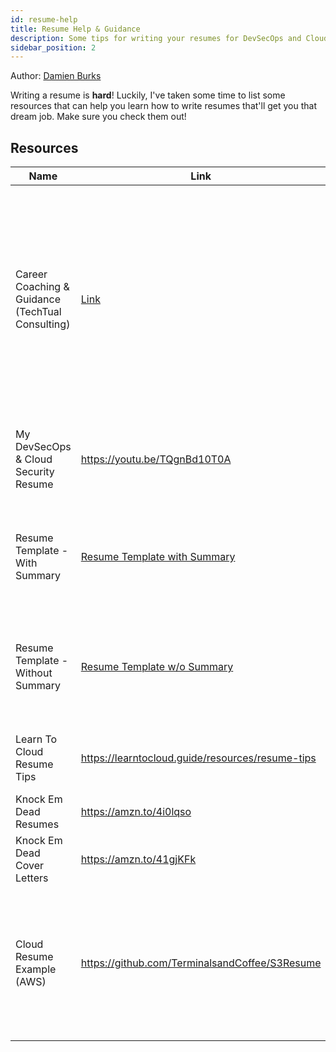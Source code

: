 ```yaml
---
id: resume-help
title: Resume Help & Guidance
description: Some tips for writing your resumes for DevSecOps and Cloud Security Engineers.
sidebar_position: 2
---
```


Author: [Damien Burks]

Writing a resume is **hard**! Luckily, I've taken some time to list some resources that can help you learn how to write resumes that'll get you that dream job. Make sure you check them out!

## Resources

| Name                                             | Link                                                                                    | Description                                                                                                                                                                                            |
| ------------------------------------------------ | --------------------------------------------------------------------------------------- | ------------------------------------------------------------------------------------------------------------------------------------------------------------------------------------------------------ |
| Career Coaching & Guidance (TechTual Consulting) | [Link](https://www.techualconsulting.com/a/2148036926/83vAjAe8)                         | TechTual Consulting is a career coaching firm that helps individuals break into and grow within the cybersecurity field through personalized guidance, resume reviews, courses, and community content. |
| My DevSecOps & Cloud Security Resume             | https://youtu.be/TQgnBd10T0A                                                            | Resume tips and overview for Cloud Security Engineering and DevSecOps                                                                                                                                  |
| Resume Template - With Summary                   | [Resume Template with Summary](/files/additional_resources/resumes/with_summary.docx)   | A resume template (docx) with a summary field associated with it - used by Damien                                                                                                                      |
| Resume Template - Without Summary                | [Resume Template w/o Summary](/files/additional_resources/resumes/without_summary.docx) | A resume template without (docx) a summary field associated with it - used by Damien                                                                                                                   |
| Learn To Cloud Resume Tips                       | https://learntocloud.guide/resources/resume-tips                                        | Resume tips made by the LTC Crew - all good videos.                                                                                                                                                    |
| Knock Em Dead Resumes                            | https://amzn.to/4i0lqso                                                                 | Book about writing resumes                                                                                                                                                                             |
| Knock Em Dead Cover Letters                      | https://amzn.to/41gjKFk                                                                 | Book about writing cover letters                                                                                                                                                                       |
| Cloud Resume Example (AWS)                       | https://github.com/TerminalsandCoffee/S3Resume                                          | A great example of a resume hosted in AWS S3 by one of the community members, for those interested in the cloud route.                                                                                 |

[Damien Burks]: https://youtube.com/@damienjburks
